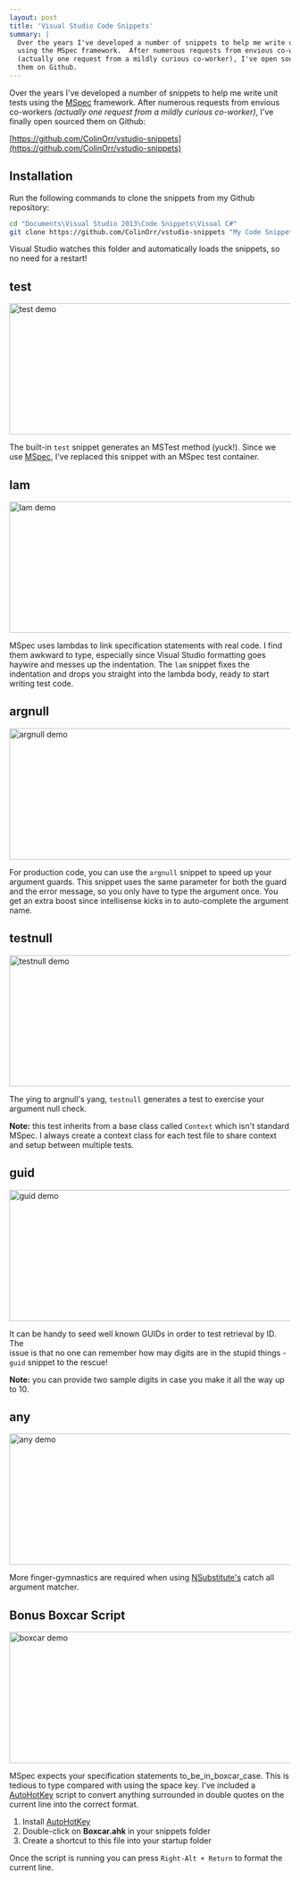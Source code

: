 ```yaml
---
layout: post
title: 'Visual Studio Code Snippets'
summary: |
  Over the years I've developed a number of snippets to help me write unit tests
  using the MSpec framework.  After numerous requests from envious co-workers
  (actually one request from a mildly curious co-worker), I've open sourced
  them on Github.
---
```

Over the years I've developed a number of snippets to help me write unit tests
using the [MSpec][1] framework.  After numerous requests from envious co-workers
*(actually one request from a mildly curious co-worker)*, I've finally open
sourced them on Github:

[https://github.com/ColinOrr/vstudio-snippets](https://github.com/ColinOrr/vstudio-snippets)

Installation
------------
Run the following commands to clone the snippets from my Github repository:

```bash
cd "Documents\Visual Studio 2013\Code Snippets\Visual C#"
git clone https://github.com/ColinOrr/vstudio-snippets "My Code Snippets"
```

Visual Studio watches this folder and automatically loads the snippets, so no
need for a restart!

test
----
<img alt="test demo" width="720" height="235" data-video="/public/images/visual-studio-code-snippets/test.gif" />

The built-in `test` snippet generates an MSTest method (yuck!).  Since we use
[MSpec][1], I've replaced this snippet with an MSpec test container.

lam
---
<img alt="lam demo" width="720" height="235" data-video="/public/images/visual-studio-code-snippets/lam.gif" />

MSpec uses lambdas to link specification statements with real code.  I find them
awkward to type, especially since Visual Studio formatting goes haywire and
messes up the indentation.  The `lam` snippet fixes the indentation and drops
you straight into the lambda body, ready to start writing test code.

argnull
-------
<img alt="argnull demo" width="720" height="235" data-video="/public/images/visual-studio-code-snippets/argnull.gif" />

For production code, you can use the `argnull` snippet to speed up your argument
guards.  This snippet uses the same parameter for both the guard and the error
message, so you only have to type the argument once.  You get an extra boost
since intellisense kicks in to auto-complete the argument name.

testnull
--------
<img alt="testnull demo" width="720" height="235" data-video="/public/images/visual-studio-code-snippets/testnull.gif" />

The ying to argnull's yang, `testnull` generates a test to exercise your
argument null check.

**Note:** this test inherits from a base class called `Context` which isn't
standard MSpec.  I always create a context class for each test file to share
context and setup between multiple tests.

guid
----
<img alt="guid demo" width="720" height="235" data-video="/public/images/visual-studio-code-snippets/guid.gif" />

It can be handy to seed well known GUIDs in order to test retrieval by ID.  The  
issue is that no one can remember how may digits are in the stupid things -
`guid` snippet to the rescue!

**Note:** you can provide two sample digits in case you make it all the way up
to 10.

any
---
<img alt="any demo" width="720" height="235" data-video="/public/images/visual-studio-code-snippets/any.gif" />

More finger-gymnastics are required when using [NSubstitute's][2] catch all
argument matcher.

Bonus Boxcar Script
-------------------
<img alt="boxcar demo" width="720" height="235" data-video="/public/images/visual-studio-code-snippets/boxcar.gif" />

MSpec expects your specification statements to\_be\_in\_boxcar\_case.  This is
tedious to type compared with using the space key.  I've included a
[AutoHotKey][3] script to convert anything surrounded in double quotes on the
current line into the correct format.

  1. Install [AutoHotKey][3]
  2. Double-click on **Boxcar.ahk** in your snippets folder
  3. Create a shortcut to this file into your startup folder

Once the script is running you can press `Right-Alt + Return` to format the
current line.

[1]: https://github.com/machine/machine.specifications
[2]: http://nsubstitute.github.io
[3]: https://autohotkey.com
